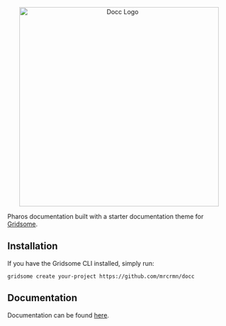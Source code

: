 <p align="center">
    <img src="favicon.jpg" alt="Docc Logo" width="450">
</p>

Pharos documentation built with a starter documentation theme for [Gridsome](https://gridsome.org/).

## Installation

If you have the Gridsome CLI installed, simply run:

`gridsome create your-project https://github.com/mrcrmn/docc`

## Documentation

Documentation can be found [here](https://docc-theme.netlify.com/).
